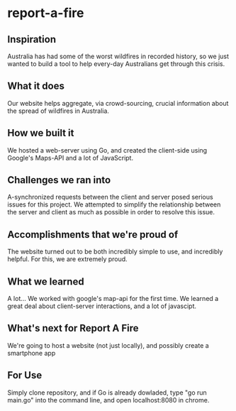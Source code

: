 # report-a-fire
## Inspiration
Australia has had some of the worst wildfires in recorded history, so we just wanted to build a tool to help every-day Australians get through this crisis.
## What it does
Our website helps aggregate, via crowd-sourcing, crucial information about the spread of wildfires in Australia.
## How we built it
We hosted a web-server using Go, and created the client-side using Google's Maps-API and a lot of JavaScript.
## Challenges we ran into
A-synchronized requests between the client and server posed serious issues for this project. We attempted to simplify the relationship between the server and client as much as possible in order to resolve this issue. 
## Accomplishments that we're proud of
The website turned out to be both incredibly simple to use, and incredibly helpful. For this, we are extremely proud.
## What we learned
A lot... We worked with google's map-api for the first time. We learned a great deal about client-server interactions, and a lot of javascipt.
## What's next for Report A Fire
We're going to host a website (not just locally), and possibly create a smartphone app
## For Use
Simply clone repository, and if Go is already dowladed, type "go run main.go" into the command line, and open localhost:8080 in chrome.
